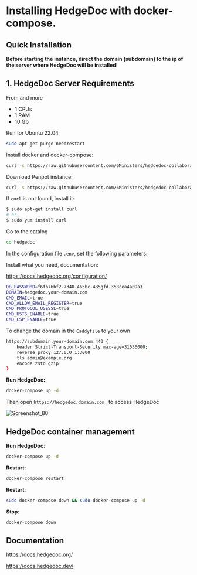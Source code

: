 # Installing HedgeDoc with docker-compose.

## Quick Installation

**Before starting the instance, direct the domain (subdomain) to the ip of the server where HedgeDoc will be installed!**

## 1. HedgeDoc Server Requirements
From and more
- 1 CPUs
- 1 RAM 
- 10 Gb 

Run for Ubuntu 22.04

``` bash
sudo apt-get purge needrestart
```

Install docker and docker-compose:

``` bash
curl -s https://raw.githubusercontent.com/6Ministers/hedgedoc-collaborative-markdown-editor-for-business-idease/master/setup.sh | sudo bash -s
```

Download Penpot instance:


``` bash
curl -s https://raw.githubusercontent.com/6Ministers/hedgedoc-collaborative-markdown-editor-for-business-idease/master/download.sh | sudo bash -s hedgedoc
```

If `curl` is not found, install it:

``` bash
$ sudo apt-get install curl
# or
$ sudo yum install curl
```

Go to the catalog

``` bash
cd hedgedoc
```

In the configuration file `.env`, set the following parameters:

Install what you need, documentation:

https://docs.hedgedoc.org/configuration/


``` bash
DB_PASSWORD=f6fh76bf2-7348-465bc-435gfd-358cea4a09a3
DOMAIN=hedgedoc.your-domain.com
CMD_EMAIL=true
CMD_ALLOW_EMAIL_REGISTER=true
CMD_PROTOCOL_USESSL=true
CMD_HSTS_ENABLE=true
CMD_CSP_ENABLE=true
```

To change the domain in the `Caddyfile` to your own

``` bash
https://subdomain.your-domain.com:443 {
    header Strict-Transport-Security max-age=31536000;
    reverse_proxy 127.0.0.1:3000
    tls admin@example.org
	encode zstd gzip
}
```

**Run HedgeDoc:**

``` bash
docker-compose up -d
```

Then open `https://hedgedoc.domain.com:` to access HedgeDoc

![Screenshot_80](https://github.com/6Ministers/hedgedoc-collaborative-markdown-editor-for-business-idease/assets/11208423/ed4695cb-0e25-46e5-9329-1f45e3436495)



## HedgeDoc container management

**Run HedgeDoc**:

``` bash
docker-compose up -d
```

**Restart**:

``` bash
docker-compose restart
```

**Restart**:

``` bash
sudo docker-compose down && sudo docker-compose up -d
```

**Stop**:

``` bash
docker-compose down
```

## Documentation

https://docs.hedgedoc.org/

https://docs.hedgedoc.dev/
